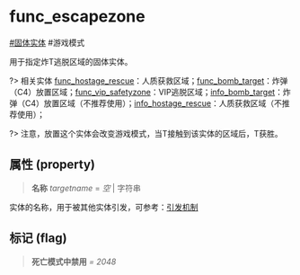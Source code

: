 # func_escapezone
[#固体实体](wiki/solid_entity) #游戏模式

用于指定炸T逃脱区域的固体实体。

?> 相关实体 [func_hostage_rescue](wiki/entity/func_hostage_rescue)：人质获救区域；[func_bomb_target](wiki/entity/func_bomb_target)：炸弹（C4）放置区域；[func_vip_safetyzone](wiki/entity/func_vip_safetyzone)：VIP逃脱区域；[info_bomb_target](wiki/entity/info_bomb_target)：炸弹（C4）放置区域（不推荐使用）；[info_hostage_rescue](wiki/entity/info_hostage_rescue)：人质获救区域（不推荐使用）；

?> 注意，放置这个实体会改变游戏模式，当T接触到该实体的区域后，T获胜。

## 属性 (property)
> **名称** *targetname* = *空* | 字符串

实体的名称，用于被其他实体引发，可参考：[引发机制](wiki/trigger)

## 标记 (flag)
> **死亡模式中禁用** *= 2048*

